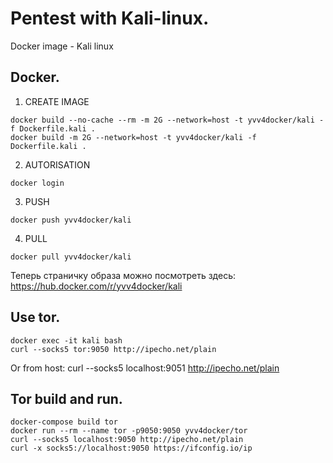 # Pentest with Kali-linux.
Docker image - Kali linux


## Docker.
1. CREATE IMAGE  
```
docker build --no-cache --rm -m 2G --network=host -t yvv4docker/kali -f Dockerfile.kali .
docker build -m 2G --network=host -t yvv4docker/kali -f Dockerfile.kali .
```

2. AUTORISATION
```
docker login
```

3. PUSH  
```
docker push yvv4docker/kali
```

4. PULL  
```
docker pull yvv4docker/kali  
```
Теперь страничку образа можно посмотреть здесь: https://hub.docker.com/r/yvv4docker/kali


## Use tor.
```
docker exec -it kali bash
curl --socks5 tor:9050 http://ipecho.net/plain
```

Or from host:
curl --socks5 localhost:9051 http://ipecho.net/plain



## Tor build and run.
```
docker-compose build tor
docker run --rm --name tor -p9050:9050 yvv4docker/tor
curl --socks5 localhost:9050 http://ipecho.net/plain
curl -x socks5://localhost:9050 https://ifconfig.io/ip
```